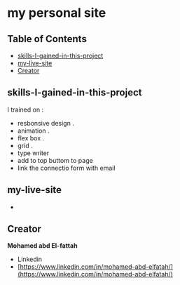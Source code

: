 # my personal site

## Table of Contents

* [skills-I-gained-in-this-project ](#skills-I-gained-in-this-project)
* [my-live-site](#my-live-site)
* [Creator](#creators)

## skills-I-gained-in-this-project

I trained on :

* resbonsive design .
* animation .
* flex box .
* grid .
* type writer
* add to top buttom to page 
* link the connectio form with email 

## my-live-site

* 

## Creator

**Mohamed abd El-fattah**

* Linkedin
* [https://www.linkedin.com/in/mohamed-abd-elfatah/](https://www.linkedin.com/in/mohamed-abd-elfatah/)